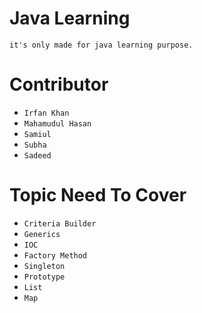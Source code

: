 # Java Learning

```it's only made for java learning purpose.```

# Contributor

- `Irfan Khan`
- `Mahamudul Hasan`
- `Samiul`
- `Subha`
- `Sadeed`

# Topic Need To Cover

+ `Criteria Builder`
+ `Generics`
+ `IOC`
+ `Factory Method`
+ `Singleton`
+ `Prototype`
+ `List`
+ `Map`

